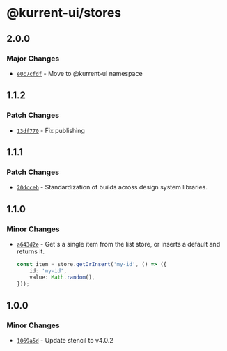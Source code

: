 # @kurrent-ui/stores

## 2.0.0

### Major Changes

-   [`e0c7cfdf`](https://github.com/EventStore/Design-System/commit/e0c7cfdf8c14e5bb5183e0c9f8c947e44fb8f368) - Move to @kurrent-ui namespace

## 1.1.2

### Patch Changes

-   [`13df770`](https://github.com/EventStore/Design-System/commit/13df7704117fdc1fc483bd2d3c05925e6229b061) - Fix publishing

## 1.1.1

### Patch Changes

-   [`20dcceb`](https://github.com/EventStore/Design-System/commit/20dccebe11067986fd5eb31aa7f9e5bf03063017) - Standardization of builds across design system libraries.

## 1.1.0

### Minor Changes

-   [`a643d2e`](https://github.com/EventStore/Design-System/commit/a643d2e58260d4cfac589deae5faafb60cd11f14) - Get's a single item from the list store, or inserts a default and returns it.

    ```ts
    const item = store.getOrInsert('my-id', () => ({
        id: 'my-id',
        value: Math.random(),
    }));
    ```

## 1.0.0

### Minor Changes

-   [`1069a5d`](https://github.com/EventStore/Design-System/commit/1069a5d3af7986c56fd616049402315a59bc438c) - Update stencil to v4.0.2
